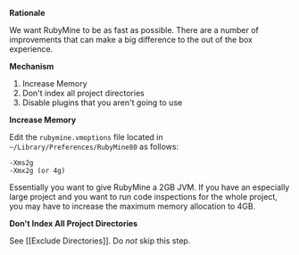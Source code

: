 **Rationale**

We want RubyMine to be as fast as possible.
There are a number of improvements that can make a big difference to the out of the box experience.

**Mechanism**

1. Increase Memory
1. Don't index all project directories
1. Disable plugins that you aren't going to use

**Increase Memory**

Edit the `rubymine.vmoptions` file located in `~/Library/Preferences/RubyMine80` as follows:

    -Xms2g
    -Xmx2g (or 4g)

Essentially you want to give RubyMine a 2GB JVM.
If you have an especially large project and you want to run code inspections for the whole project,
you may have to increase the maximum memory allocation to 4GB.

**Don't Index All Project Directories**

See [[Exclude Directories]]. Do _not_ skip this step.